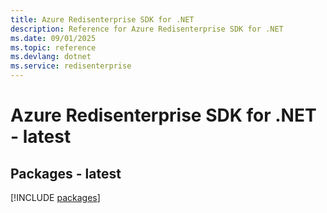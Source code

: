 ```yaml
---
title: Azure Redisenterprise SDK for .NET
description: Reference for Azure Redisenterprise SDK for .NET
ms.date: 09/01/2025
ms.topic: reference
ms.devlang: dotnet
ms.service: redisenterprise
---
```

# Azure Redisenterprise SDK for .NET - latest
## Packages - latest
[!INCLUDE [packages](redisenterprise-index.md)]